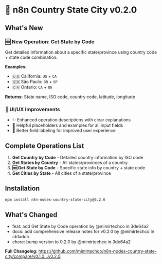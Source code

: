 # 🚀 n8n Country State City v0.2.0

## What's New

### 🆕 New Operation: Get State by Code
Get detailed information about a specific state/province using country code + state code combination.

**Examples:**
- 🇺🇸 California: `US` + `CA`  
- 🇧🇷 São Paulo: `BR` + `SP`
- 🇨🇦 Ontario: `CA` + `ON`

**Returns:** State name, ISO code, country code, latitude, longitude

### 🎨 UI/UX Improvements
- ✨ Enhanced operation descriptions with clear explanations
- 📝 Helpful placeholders and examples for all input fields
- 🎯 Better field labeling for improved user experience

## Complete Operations List

1. **Get Country by Code** - Detailed country information by ISO code
2. **Get States by Country** - All states/provinces of a country  
3. **🆕 Get State by Code** - Specific state info by country + state code
4. **Get Cities by State** - All cities of a state/province

## Installation

```bash
npm install n8n-nodes-country-state-city@0.2.0
```

## What's Changed
- feat: add Get State by Code operation by @mimirtechco in 3de64a2
- docs: add comprehensive release notes for v0.2.0 by @mimirtechco in cb1adc5
- chore: bump version to 0.2.0 by @mimirtechco in 3de64a2

**Full Changelog**: https://github.com/mimirtechco/n8n-nodes-country-state-city/compare/v0.1.0...v0.2.0